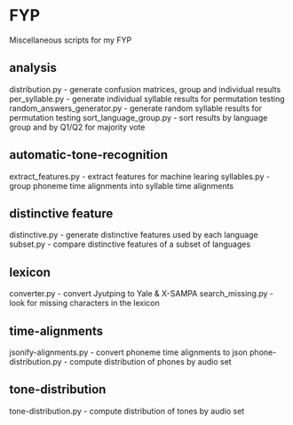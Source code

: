 # FYP
Miscellaneous scripts for my FYP

## analysis

distribution.py - generate confusion matrices, group and individual results
per_syllable.py - generate individual syllable results for permutation testing
random_answers_generator.py - generate random syllable results for permutation testing
sort_language_group.py - sort results by language group and by Q1/Q2 for majority vote

## automatic-tone-recognition

extract_features.py - extract features for machine learing
syllables.py - group phoneme time alignments into syllable time alignments

## distinctive feature

distinctive.py - generate distinctive features used by each language
subset.py - compare distinctive features of a subset of languages

## lexicon

converter.py - convert Jyutping to Yale & X-SAMPA
search_missing.py - look for missing characters in the lexicon

## time-alignments

jsonify-alignments.py - convert phoneme time alignments to json
phone-distribution.py - compute distribution of phones by audio set

## tone-distribution

tone-distribution.py - compute distribution of tones by audio set
